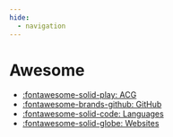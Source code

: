 ```yaml
---
hide:
  - navigation
---
```


# Awesome

<!-- markdownlint-disable MD033 -->
<div class="cards grid links" markdown>

- [:fontawesome-solid-play: ACG](./acg.md)
- [:fontawesome-brands-github: GitHub](./github.md)
- [:fontawesome-solid-code: Languages](./languages.md)
- [:fontawesome-solid-globe: Websites](./websites.md)

</div>

